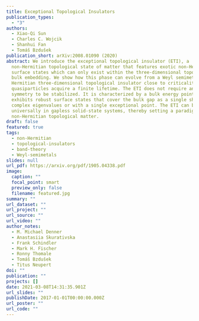 ```yaml
---
title: Exceptional Topological Insulators
publication_types:
  - "3"
authors:
  - Xiao-Qi Sun
  - Charles C. Wojcik
  - Shanhui Fan
  - Tomáš Bzdušek
publication_short: arXiv:2008.01090 (2020)
abstract: We introduce the exceptional topological insulator (ETI), a
  non-Hermitian topological state of matter that features exotic non-Hermitian
  surface states which can only exist within the three-dimensional topological
  bulk embedding. We show how this phase can evolve from a Weyl semimetal or
  Hermitian three-dimensional topological insulator close to criticality when
  quasiparticles acquire a finite lifetime. The ETI does not require any
  symmetry to be stabilized. It is characterized by a bulk energy point gap, and
  exhibits robust surface states that cover the bulk gap as a single sheet of
  complex eigenvalues or with a single exceptional point. The ETI can be induced
  universally in gapless solid-state systems, thereby setting a paradigm for
  non-Hermitian topological matter.
draft: false
featured: true
tags:
  - non-Hermitian
  - topological-insulators
  - band-theory
  - Weyl-semimetals
slides: null
url_pdf: https://arxiv.org/pdf/1905.04338.pdf
image:
  caption: ""
  focal_point: smart
  preview_only: false
  filename: featured.jpg
summary: ""
url_dataset: ""
url_project: ""
url_source: ""
url_video: ""
author_notes:
  - M. Michael Denner
  - Anastasiia Skurativska
  - Frank Schindler
  - Mark H. Fischer
  - Ronny Thomale
  - Tomáš Bzdušek
  - Titus Neupert
doi: ""
publication: ""
projects: []
date: 2021-03-08T14:31:35.901Z
url_slides: ""
publishDate: 2017-01-01T00:00:00.000Z
url_poster: ""
url_code: ""
---
```

